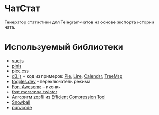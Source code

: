 # ЧатСтат

Генератор статистики для Telegram-чатов на основе экспорта истории чата.

# Используемый библиотеки

- [vue.js](https://vuejs.org/)
- [pinia](https://pinia.vuejs.org/)
- [pico.css](https://picocss.com/)
- [d3.js](https://d3js.org/) + код из примеров: [Pie](https://observablehq.com/@d3/pie-chart/2), [Line](https://observablehq.com/@d3/multi-line-chart/2), [Calendar](https://observablehq.com/@d3/calendar/2), [TreeMap](https://observablehq.com/@d3/nested-treemap)
- [toggles.dev](https://toggles.dev/) – переключатель режима
- [Font Awesome](https://fontawesome.com/) – иконки
- [fast-mersenne-twister](https://gitlab.com/rockerest/fast-mersenne-twister)
- Алгоритм zopfli из [Efficient Compression Tool](https://github.com/fhanau/Efficient-Compression-Tool)
- [Snowball](https://github.com/mazko/jssnowball)
- [punycode](https://github.com/mathiasbynens/punycode.js)
